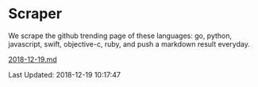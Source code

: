 # Scraper

We scrape the github trending page of these languages: go, python, javascript, swift, objective-c, ruby, and push a markdown result everyday.

[2018-12-19.md](https://github.com/henson/Scraper/blob/master/2018-12-19.md)

Last Updated: 2018-12-19 10:17:47